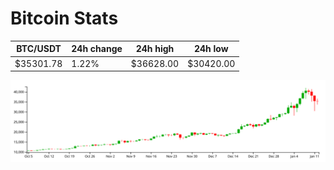 # Bitcoin Stats

BTC/USDT|24h change|24h high|24h low|
|---|---|---|---|
|$35301.78|1.22%|$36628.00|$30420.00|

<img src="./chart.svg">
